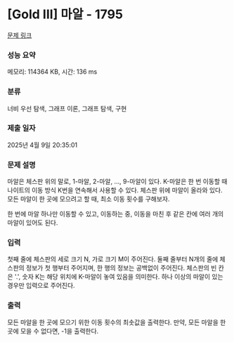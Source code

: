 # [Gold III] 마알 - 1795 

[문제 링크](https://www.acmicpc.net/problem/1795) 

### 성능 요약

메모리: 114364 KB, 시간: 136 ms

### 분류

너비 우선 탐색, 그래프 이론, 그래프 탐색, 구현

### 제출 일자

2025년 4월 9일 20:35:01

### 문제 설명

<p>마알은 체스판 위의 말로, 1-마알, 2-마알, ..., 9-마알이 있다. K-마알은 한 번 이동할 때 나이트의 이동 방식 K번을 연속해서 사용할 수 있다. 체스판 위에 마알이 올라와 있다. 모든 마알이 한 곳에 모으려고 할 때, 최소 이동 횟수를 구해보자.</p>

<p>한 번에 마알 하나만 이동할 수 있고, 이동하는 중, 이동을 마친 후 같은 칸에 여러 개의 마알이 있어도 된다.</p>

### 입력 

 <p>첫째 줄에 체스판의 세로 크기 N, 가로 크기 M이 주어진다. 둘째 줄부터 N개의 줄에 체스판의 정보가 첫 행부터 주어지며, 한 행의 정보는 공백없이 주어진다. 체스판의 빈 칸은 '.', 숫자 K는 해당 위치에 K-마알이 놓여 있음을 의미한다. 하나 이상의 마알이 있는 경우만 입력으로 주어진다.</p>

### 출력 

 <p>모든 마알을 한 곳에 모으기 위한 이동 횟수의 최솟값을 출력한다. 만약, 모든 마알을 한 곳에 모을 수 없다면, -1을 출력한다.</p>

